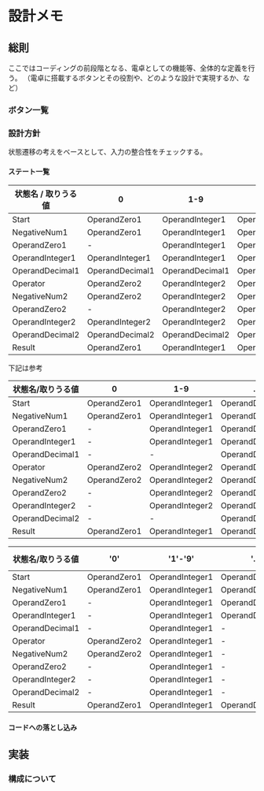 # 設計メモ

## 総則

ここではコーディングの前段階となる、電卓としての機能等、全体的な定義を行う。
（電卓に搭載するボタンとその役割や、どのような設計で実現するか、など）

### ボタン一覧

### 設計方針

状態遷移の考えをベースとして、入力の整合性をチェックする。

#### ステート一覧

| 状態名 / 取りうる値 | 0 | 1-9 | . | - | +, *, / | = |
|----------------------|---|-----|---|---|---------------|---|
| Start                | OperandZero1 | OperandInteger1 | OperandDecimal1 | NegativeNum1 | - | - |
| NegativeNum1         | OperandZero1 | OperandInteger1 | OperandDecimal1 | - | - | - |
| OperandZero1         | - | OperandInteger1 | OperandDecimal1 | Operator | Operator | - |
| OperandInteger1      | OperandInteger1 | OperandInteger1 | OperandDecimal1 | Operator | Operator | - |
| OperandDecimal1      | OperandDecimal1 | OperandDecimal1 | OperandDecimal1 | Operator | Operator | - |
| Operator             | OperandZero2 | OperandInteger2 | OperandDecimal2 | NegativeNum2 | - | - |
| NegativeNum2         | OperandZero2 | OperandInteger2 | OperandDecimal2 | - | - | - |
| OperandZero2         | - | OperandInteger2 | OperandDecimal2 | Operator | Operator | Result |
| OperandInteger2      | OperandInteger2 | OperandInteger2 | OperandDecimal2 | Operator | Operator | Result |
| OperandDecimal2      | OperandDecimal2 | OperandDecimal2 | OperandDecimal2 | Operator | Operator | Result |
| Result               | OperandZero1 | OperandInteger1 | OperandDecimal1 | Operator | Operator | - |

下記は参考

|状態名/取りうる値|0|1-9|.|-|+, *, /|=|
|---|---|---|---|---|---|---|
|Start|OperandZero1|OperandInteger1|OperandDecimal1|NegativeNum1|-|-|
|NegativeNum1|OperandZero1|OperandInteger1|OperandDecimal1|-|-|-|
|OperandZero1|-|OperandInteger1|OperandDecimal1|-|Operator|Result|
|OperandInteger1|-|OperandInteger1|OperandDecimal1|-|Operator|Result|
|OperandDecimal1|-|-|OperandDecimal1|-|Operator|Result|
|Operator|OperandZero2|OperandInteger2|OperandDecimal2|NegativeNum2|-|Result|
|NegativeNum2|OperandZero2|OperandInteger2|OperandDecimal2|-|-|-|
|OperandZero2|-|OperandInteger2|OperandDecimal2|-|Operator|Result|
|OperandInteger2|-|OperandInteger2|OperandDecimal2|-|Operator|Result|
|OperandDecimal2|-|-|OperandDecimal2|-|Operator|Result|
|Result|OperandZero1|OperandInteger1|OperandDecimal1|NegativeNum1|Operator|-|

|状態名/取りうる値|'0'|'1'-'9'|'.'|'-'|'+', '*', '/'|'='|
|---|---|---|---|---|---|---|
|Start|OperandZero1|OperandInteger1|OperandDecimal1|NegativeNum1|-|-|
|NegativeNum1|OperandZero1|OperandInteger1|OperandDecimal1|-|-|-|
|OperandZero1|-|OperandInteger1|OperandDecimal1|-|Operator|Result|
|OperandInteger1|-|OperandInteger1|OperandDecimal1|-|Operator|Result|
|OperandDecimal1|-|OperandInteger1|-|-|Operator|Result|
|Operator|OperandZero2|OperandInteger1|-|NegativeNum2|-|-|
|NegativeNum2|OperandZero2|OperandInteger1|-|-|-|-|
|OperandZero2|-|OperandInteger1|-|-|-|Result|
|OperandInteger2|-|OperandInteger1|-|-|-|Result|
|OperandDecimal2|-|OperandInteger1|-|-|-|Result|
|Result|OperandZero1|OperandInteger1|OperandDecimal1|NegativeNum1|-|-|

#### コードへの落とし込み

## 実装

### 構成について
